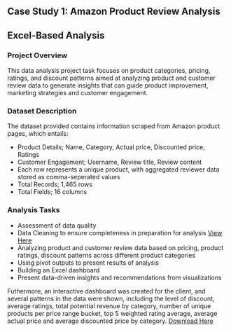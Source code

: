 ## Case Study 1: Amazon Product Review Analysis
## Excel-Based Analysis

### Project Overview
This data analysis project task focuses on product categories, pricing, ratings, and discount patterns aimed at analyzing product and customer review data to generate insights that can guide product improvement, marketing strategies and customer engagement.

### Dataset Description
The dataset provided contains information scraped from Amazon product pages, which entails:
- Product Details; Name, Category, Actual price, Discounted price, Ratings
- Customer Engagement; Username, Review title, Review content
- Each row represents a unique product, with aggregated reviewer data stored as comma-seperated values
- Total Records; 1,465 rows
- Total Fields; 16 columns

### Analysis Tasks
- Assessment of data quality
- Data Cleaning to ensure completeness in preparation for analysis [View Here](https://github.com/Ifeoluwa260620/Amazon-Product-Review-Analysis-With-Microsft-Excel/commit/ad9354e6f4816e754456b54bb7c95d98695ba175)
- Analyzing product and customer review data based on pricing, product ratings, discount patterns across different product categories
- Using pivot outputs to present results of analysis
- Building an Excel dashboard
- Present data-driven insights and recommendations from visualizations

Futhermore, an interactive dashboard was created for the client, and several patterns in the data were shown, including the level of discount, average ratings, total potential revenue by category, number of unique products per price range bucket, top 5 weighted rating average, average actual price and average discounted price by category.
[Download Here](https://github.com/Ifeoluwa260620/Amazon-Product-Review-Analysis-With-Microsft-Excel/commit/fdffed92e1bf40a21546c76bf2489184c9678177) 
  

  
  

